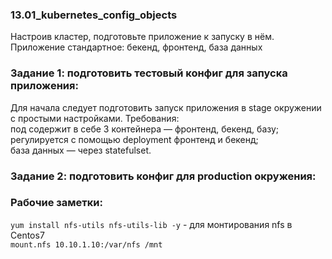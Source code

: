 ### 13.01_kubernetes_config_objects </br>
Настроив кластер, подготовьте приложение к запуску в нём. Приложение стандартное: бекенд, фронтенд, база данных </br>
### Задание 1: подготовить тестовый конфиг для запуска приложения: </br>
Для начала следует подготовить запуск приложения в stage окружении с простыми настройками. Требования: </br>
под содержит в себе 3 контейнера — фронтенд, бекенд, базу;  </br>
регулируется с помощью deployment фронтенд и бекенд;  </br>
база данных — через statefulset.  </br>

### Задание 2: подготовить конфиг для production окружения: </br>


### Рабочие заметки: </br>
`yum install nfs-utils nfs-utils-lib -y` - для монтирования nfs в Centos7 </br>
`mount.nfs 10.10.1.10:/var/nfs /mnt` </br>
